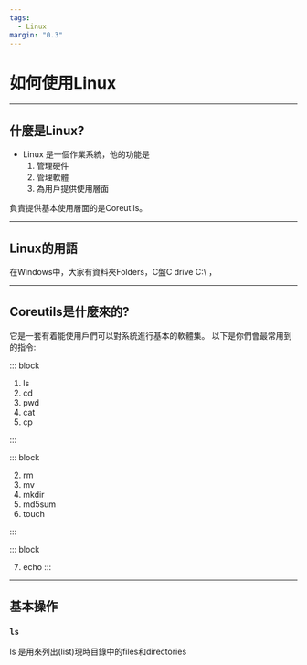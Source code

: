 ```yaml
---
tags:
  - Linux
margin: "0.3"
---
```


# 如何使用Linux

---

## 什麼是Linux?

- Linux 是一個作業系統，他的功能是
	1. 管理硬件
	2. 管理軟體
	3. 為用戶提供使用層面

負責提供基本使用層面的是Coreutils。

---

## Linux的用語

在Windows中，大家有資料夾Folders，C盤C drive C:\ ，

---

## Coreutils是什麼來的?

它是一套有着能使用戶們可以對系統進行基本的軟體集。
以下是你們會最常用到的指令:

<split  wrap="2">
::: block

1. ls
2. cd
3. pwd
4. cat
5. cp

:::

::: block

2. rm
3. mv
4. mkdir
5. md5sum
6. touch

:::

::: block

7. echo
:::

</split>

---

## 基本操作

### `ls`

ls 是用來列出(list)現時目錄中的files和directories